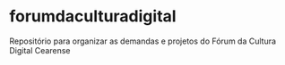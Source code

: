 # forumdaculturadigital
Repositório para organizar as demandas e projetos do Fórum da Cultura Digital Cearense
